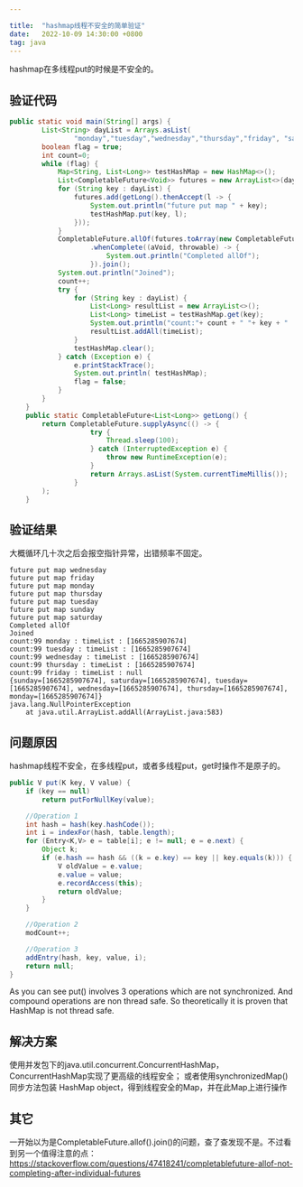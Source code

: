 ```yaml
---

title:  "hashmap线程不安全的简单验证"
date:   2022-10-09 14:30:00 +0800
tag: java
---
```

hashmap在多线程put的时候是不安全的。

## 验证代码

```java
public static void main(String[] args) {
        List<String> dayList = Arrays.asList(
                "monday","tuesday","wednesday","thursday","friday", "saturday", "sunday");
        boolean flag = true;
        int count=0;
        while (flag) {
            Map<String, List<Long>> testHashMap = new HashMap<>();
            List<CompletableFuture<Void>> futures = new ArrayList<>(dayList.size());
            for (String key : dayList) {
                futures.add(getLong().thenAccept(l -> {
                    System.out.println("future put map " + key);
                    testHashMap.put(key, l);
                }));
            }
            CompletableFuture.allOf(futures.toArray(new CompletableFuture[dayList.size()]))
                    .whenComplete((aVoid, throwable) -> {
                        System.out.println("Completed allOf");
                    }).join();
            System.out.println("Joined");
            count++;
            try {
                for (String key : dayList) {
                    List<Long> resultList = new ArrayList<>();
                    List<Long> timeList = testHashMap.get(key);
                    System.out.println("count:"+ count + " "+ key + " : timeList : " + timeList);
                    resultList.addAll(timeList);
                }
                testHashMap.clear();
            } catch (Exception e) {
                e.printStackTrace();
                System.out.println( testHashMap);
                flag = false;
            }
        }
    }
    public static CompletableFuture<List<Long>> getLong() {
        return CompletableFuture.supplyAsync(() -> {
                    try {
                        Thread.sleep(100);
                    } catch (InterruptedException e) {
                        throw new RuntimeException(e);
                    }
                    return Arrays.asList(System.currentTimeMillis());
                }
        );
    }
```

## 验证结果
大概循环几十次之后会报空指针异常，出错频率不固定。
```console
future put map wednesday
future put map friday
future put map monday
future put map thursday
future put map tuesday
future put map sunday
future put map saturday
Completed allOf
Joined
count:99 monday : timeList : [1665285907674]
count:99 tuesday : timeList : [1665285907674]
count:99 wednesday : timeList : [1665285907674]
count:99 thursday : timeList : [1665285907674]
count:99 friday : timeList : null
{sunday=[1665285907674], saturday=[1665285907674], tuesday=[1665285907674], wednesday=[1665285907674], thursday=[1665285907674], monday=[1665285907674]}
java.lang.NullPointerException
	at java.util.ArrayList.addAll(ArrayList.java:583)
```

## 问题原因
hashmap线程不安全，在多线程put，或者多线程put，get时操作不是原子的。
```java
public V put(K key, V value) {
    if (key == null)
        return putForNullKey(value);

    //Operation 1       
    int hash = hash(key.hashCode());
    int i = indexFor(hash, table.length);
    for (Entry<K,V> e = table[i]; e != null; e = e.next) {
        Object k;
        if (e.hash == hash && ((k = e.key) == key || key.equals(k))) {
            V oldValue = e.value;
            e.value = value;
            e.recordAccess(this);
            return oldValue;
        }
    } 

    //Operation 2
    modCount++;

    //Operation 3
    addEntry(hash, key, value, i);
    return null;
}
```
As you can see put() involves 3 operations which are not synchronized. And compound operations are non thread safe. So theoretically it is proven that HashMap is not thread safe.

## 解决方案
使用并发包下的java.util.concurrent.ConcurrentHashMap，ConcurrentHashMap实现了更高级的线程安全；
或者使用synchronizedMap() 同步方法包装 HashMap object，得到线程安全的Map，并在此Map上进行操作


## 其它
一开始以为是CompletableFuture.allof().join()的问题，查了查发现不是。不过看到另一个值得注意的点：
https://stackoverflow.com/questions/47418241/completablefuture-allof-not-completing-after-individual-futures